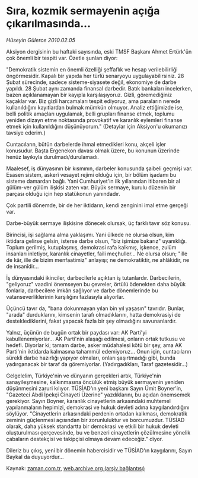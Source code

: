 # Sıra, kozmik sermayenin açığa çıkarılmasında...

*Hüseyin Gülerce 2010.02.05*

<tr><td class="metin" colspan="2" style="padding-top: 20px; padding-left: 5px; ">Aksiyon dergisinin bu haftaki sayısında, eski TMSF Başkanı Ahmet Ertürk'ün çok önemli bir tespiti var. Özetle şunları diyor:</td></tr><tr><td class="metin" colspan="2" style="padding-top: 20px; padding-left: 5px; "><p>"Demokratik sistemin en önemli özelliği şeffaflık ve hesap verilebilirliği öngörmesidir. Kapalı bir yapıda her türlü senaryoyu uygulayabilirsiniz. 28 Şubat sürecinde, sadece sisteme-siyasete değil, ekonomiye de darbe yapıldı. 28 Şubat aynı zamanda finansal darbedir. Batık bankaları incelerken, bazen açıklanamayan bir kayıpla karşılaşıyoruz. Gizli, göremediğiniz kaçaklar var. Biz gizli harcamaları tespit ediyoruz, ama paraların nerede kullanıldığını kayıtlardan bulmak mümkün olmuyor. Analiz ettiğimizde ise, belli politik amaçları uygulamak, belli grupları finanse etmek, toplumu yeniden dizayn etme noktasında provokatif ve karanlık eylemleri finanse etmek için kullanıldığını düşünüyorum." (Detaylar için Aksiyon'u okumanızı tavsiye ederim.)
<p>Cuntacıların, bütün darbelerde ihmal etmedikleri konu, akçeli işler konusudur. Başta Ergenekon davası olmak üzere, bu konunun üzerinde henüz layıkıyla durulmadı/durulamadı.
<p>Maalesef, iş dünyasının bir kısmının, darbeler konusunda şaibeli geçmişi var. Esasen sistem, askerî vesayet rejimi olduğu için, bir bölüm işadamı bu sisteme damardan bağlı. Yani Cumhuriyet'in ilk yıllarından itibaren bir al gülüm-ver gülüm ilişkisi zaten var. Büyük sermaye, kurulu düzenin bir parçası olduğu için hep statükonun yanındadır. 
<p>Çok partili dönemde, bir de her iktidarın, kendi zenginini imal etme gerçeği var.
<p>Darbe-büyük sermaye ilişkisine dönecek olursak, üç farklı tavır söz konusu.
<p>Birincisi, işi sağlama alma yaklaşımı. Yani ülkede ne olursa olsun, kim iktidara gelirse gelsin, isterse darbe olsun, "biz işimize bakarız" uyanıklığı. Toplum gerilmiş, kutuplaşmış, demokrasi rafa kalkmış, işkence, zulüm insanları inletiyor, karanlık cinayetler, faili meçhuller... Ne olursa olsun; "ille de kâr, ille de bizim menfaatimiz" anlayışı; ne demokratiktir, ne ahlâkidir, ne de insanîdir...
<p>İş dünyasındaki ikinciler, darbecilerle açıktan iş tutanlardır. Darbecilerin, "geliyoruz" vaadini önemseyen bu çevreler, örtülü ödenekten daha büyük fonlarla, darbecilere imkân sağlıyor ve darbe dönemlerinde bu vatanseverliklerinin karşılığını fazlasıyla alıyorlar.
<p>Üçüncü tavır da, "bana dokunmayan yılan bin yıl yaşasın" tavrıdır. Bunlar, "arada" durduklarını, kimsenin tarafı olmadıklarını, hatta demokrasiyi de desteklediklerini, fakat yapacak fazla bir şey olmadığını savunanlardır.
<p>Yalnız, üçünün de bugün ortak bir paydası var: AK Parti'yi kabullenemiyorlar... AK Parti'nin alaşağı edilmesi, onların ortak tutkusu ve hedefi. Diyorlar ki; tamam darbe, asker müdahalesi kötü bir şey, ama AK Parti'nin iktidarda kalmasına tahammül edemiyoruz... Onun için, cuntacıların sürekli darbe hazırlığı yapıyor olmaları, onları şaşırtmadığı gibi, bunda yadırganacak bir taraf da göremiyorlar. (Yadırgadıkları, Taraf gazetesidir...)
<p>Gelgelelim, Türkiye'nin ve dünyanın gerçekleri artık, Türkiye'nin sanayileşmesine, kalkınmasına öncülük etmiş büyük sermayenin yeniden düşünmesini zaruri kılıyor. TÜSİAD'ın yeni başkanı Sayın Ümit Boyner'in, "Gazeteci Abdi İpekçi Cinayeti Üzerine" yazdıklarını, bu açıdan önemsemek gerekiyor. Sayın Boyner, karanlık cinayetlerin arkasındaki muhtemel yapılanmaların hepimizi, demokrasi ve hukuk devleti adına kaygılandırdığını söylüyor. "Cinayetlerin arkasındaki perdenin ortadan kalkması, demokratik zeminin güçlenmesi açısından bir zorunluluktur ve borcumuzdur. TÜSİAD olarak, daha yüksek standartta bir demokrasi ve etkili bir hukuk devleti oluşturulması çerçevesinde, bu ve benzeri cinayetlerin çözülmesine yönelik çabaların destekçisi ve takipçisi olmaya devam edeceğiz." diyor.
<p>Dileriz bu çıkış, yeni bir dönemin habercisidir ve TÜSİAD'ın kaygılarını, Sayın Baykal da duyuyordur... <br/></p></p></p></p></p></p></p></p></p></p></p></td></tr>

Kaynak: [zaman.com.tr](http://zaman.com.tr/yazar.do?yazino=948255), [web.archive.org (arşiv bağlantısı)](http://web.archive.org/web/20100412011410/http://www.zaman.com.tr:80/yazar.do?yazino=948255)
